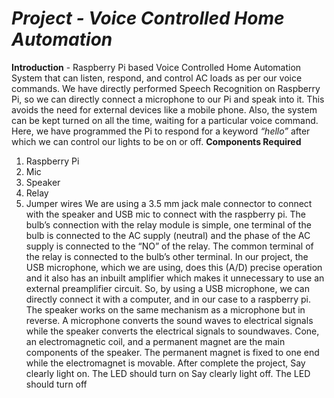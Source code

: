# *Project - Voice Controlled   Home Automation*

**Introduction** -   Raspberry Pi based Voice Controlled Home Automation System that can listen, respond, and control AC loads as per our voice commands. We have directly performed Speech Recognition on Raspberry Pi, so we can directly connect a microphone to our Pi and speak into it. This avoids the need for external devices like a mobile phone. Also, the system can be kept turned on all the time, waiting for a particular voice command. Here, we have programmed the Pi to respond for a keyword _“hello”_ after which we can control our lights to be on or off.
**Components Required**
1.	Raspberry Pi
2.	Mic
3.	Speaker
4.	Relay
5.	Jumper wires
We are using a 3.5 mm jack male connector to connect with the speaker and USB mic to connect with the raspberry pi. The bulb’s connection with the relay module is simple, one terminal of the bulb is connected to the AC supply (neutral) and the phase of the AC supply is connected to the “NO” of the relay. The common terminal of the relay is connected to the bulb’s other terminal.
In our project, the USB microphone, which we are using, does this (A/D) precise operation and it also has an inbuilt amplifier which makes it unnecessary to use an external preamplifier circuit. So, by using a USB microphone, we can directly connect it with a computer, and in our case to a raspberry pi.
The speaker works on the same mechanism as a microphone but in reverse. A microphone converts the sound waves to electrical signals while the speaker converts the electrical signals to soundwaves. Cone, an electromagnetic coil, and a permanent magnet are the main components of the speaker. The permanent magnet is fixed to one end while the electromagnet is movable. 
After complete the project,
Say clearly light on. The LED should turn on
Say clearly light off. The LED should turn off

